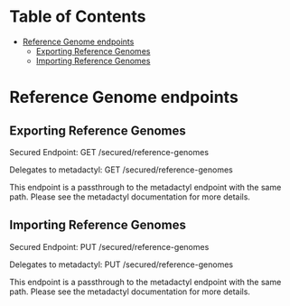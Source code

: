 # Table of Contents

* [Reference Genome endpoints](#reference-genome-endpoints)
    * [Exporting Reference Genomes](#exporting-reference-genomes)
    * [Importing Reference Genomes](#importing-reference-genomes)

# Reference Genome endpoints

## Exporting Reference Genomes

Secured Endpoint: GET /secured/reference-genomes

Delegates to metadactyl: GET /secured/reference-genomes

This endpoint is a passthrough to the metadactyl endpoint with the same
path. Please see the metadactyl documentation for more details.

## Importing Reference Genomes

Secured Endpoint: PUT /secured/reference-genomes

Delegates to metadactyl: PUT /secured/reference-genomes

This endpoint is a passthrough to the metadactyl endpoint with the same
path. Please see the metadactyl documentation for more details.
